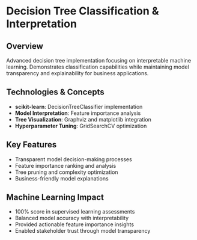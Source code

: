 # Decision Tree Classification & Interpretation

## Overview
Advanced decision tree implementation focusing on interpretable machine learning. Demonstrates classification capabilities while maintaining model transparency and explainability for business applications.

## Technologies & Concepts
- **scikit-learn**: DecisionTreeClassifier implementation
- **Model Interpretation**: Feature importance analysis
- **Tree Visualization**: Graphviz and matplotlib integration
- **Hyperparameter Tuning**: GridSearchCV optimization

## Key Features
- Transparent model decision-making processes
- Feature importance ranking and analysis
- Tree pruning and complexity optimization
- Business-friendly model explanations

## Machine Learning Impact
- 100% score in supervised learning assessments
- Balanced model accuracy with interpretability
- Provided actionable feature importance insights
- Enabled stakeholder trust through model transparency
